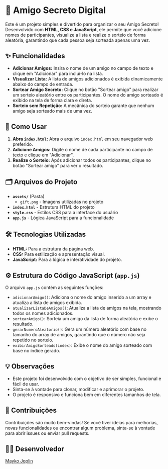 # 🎁 Amigo Secreto Digital

<p align="center">
 
</p>

Este é um projeto simples e divertido para organizar o seu Amigo Secreto! Desenvolvido com **HTML, CSS e JavaScript**, ele permite que você adicione nomes de participantes, visualize a lista e realize o sorteio de forma aleatória, garantindo que cada pessoa seja sorteada apenas uma vez.

## ✨ Funcionalidades

- **Adicionar Amigos:** Insira o nome de um amigo no campo de texto e clique em "Adicionar" para incluí-lo na lista.
- **Visualizar Lista:** A lista de amigos adicionados é exibida dinamicamente abaixo do campo de entrada.
- **Sortear Amigo Secreto:** Clique no botão "Sortear amigo" para realizar um sorteio aleatório entre os participantes. O nome do amigo sorteado é exibido na tela de forma clara e direta.
- **Sorteio sem Repetição:** A mecânica do sorteio garante que nenhum amigo seja sorteado mais de uma vez.

## 🚀 Como Usar

1. **Abra `index.html`:** Abra o arquivo `index.html` em seu navegador web preferido.
2. **Adicione Amigos:** Digite o nome de cada participante no campo de texto e clique em "Adicionar".
3. **Realize o Sorteio:** Após adicionar todos os participantes, clique no botão "Sortear amigo" para ver o resultado.

## 🗂️ Arquivos do Projeto

*   **`assets/`** (Pasta)
    *   `gift.png` - Imagens utilizadas no projeto
*   **`index.html`** - Estrutura HTML do projeto
*   **`style.css`** - Estilos CSS para a interface do usuário
*   **`app.js`** - Lógica JavaScript para a funcionalidade

## 🛠️ Tecnologias Utilizadas

- **HTML:** Para a estrutura da página web.
- **CSS:** Para estilização e apresentação visual.
- **JavaScript:** Para a lógica e interatividade do projeto.

## ⚙️ Estrutura do Código JavaScript (`app.js`)

O arquivo `app.js` contém as seguintes funções:

- `adicionarAmigo()`: Adiciona o nome do amigo inserido a um array e atualiza a lista de amigos exibida.
- `atualizarListaDeAmigos()`: Atualiza a lista de amigos na tela, mostrando todos os nomes adicionados.
- `sortearAmigo()`: Sorteia um amigo da lista de forma aleatória e exibe o resultado.
- `gerarNumeroAleatorio()`: Gera um número aleatório com base no tamanho do array de amigos, garantindo que o número não seja repetido no sorteio.
- `exibirAmigoSorteado(index)`: Exibe o nome do amigo sorteado com base no índice gerado.

## 💡 Observações

- Este projeto foi desenvolvido com o objetivo de ser simples, funcional e fácil de usar.
- Sinta-se à vontade para clonar, modificar e aprimorar o projeto.
- O projeto é responsivo e funciona bem em diferentes tamanhos de tela.

## 🤝 Contribuições

Contribuições são muito bem-vindas! Se você tiver ideias para melhorias, novas funcionalidades ou encontrar algum problema, sinta-se à vontade para abrir issues ou enviar pull requests.

## 🧑‍💻 Desenvolvedor

[Mayko Joplin](https://github.com/assismayko)
